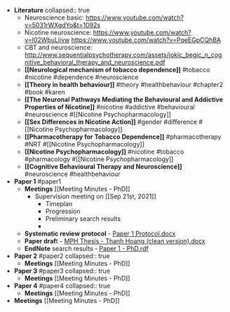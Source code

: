 - **Literature**
  collapsed:: true
	- Neuroscience basic: https://www.youtube.com/watch?v=5031rWXgdYo&t=1092s
	- Nicotine neuroscience: https://www.youtube.com/watch?v=I02WbuLiivw https://www.youtube.com/watch?v=PqeEGpCQhBA
	- CBT and neuroscience: http://www.sequentialpsychotherapy.com/assets/jokic_begic_n_cognitive_behavioral_therapy_and_neuroscience.pdf
	- **[[Neurological mechanism of tobacco dependence]]** #tobacco #nicotine #dependence #neuroscience
	- **[[Theory in health behaviour]]** #theory #healthbehaviour #chapter2 #book #karen
	- **[[The Neuronal Pathways Mediating the Behavioural and Addictive Properties of Nicotine]]** #nicotine #addictive #behavioural #neuroscience #[[Nicotine Psychopharmacology]]
	- **[[Sex Differences in Nicotine Action]]** #gender #difference #[[Nicotine Psychopharmacology]]
	- **[[Pharmacotherapy for Tobacco Dependence]]** #pharmacotherapy #NRT #[[Nicotine Psychopharmacology]]
	- **[[Nicotine Psychopharmacology]]**  #nicotine #tobacco #pharmacology #[[Nicotine Psychopharmacology]]
	- **[[Cognitive Behavioural Therapy and Neuroscience]]** #neuroscience  #healthbehaviour
- **Paper 1** #paper1
	- **Meetings** [[Meeting Minutes - PhD]]
		- Supervision meeting on [[Sep 21st, 2021]]
			- Timeplan
			- Progression
			- Preliminary search results
			-
	- **Systematic review protocol** - [Paper 1 Protocol.docx](../assets/Paper_201_20Protocol_1631703808603_0.docx)
	- **Paper draf**t - [MPH Thesis - Thanh Hoang (clean version).docx](../assets/MPH_20Thesis_20-_20Thanh_20Hoang_20(clean_20version)_1631703753840_0.docx)
	- **EndNote** search results - [Paper 1 - PhD.rdf](../assets/Paper_201_20-_20PhD_1631704287641_0.rdf)
- **Paper 2** #paper2
  collapsed:: true
	- **Meetings** [[Meeting Minutes - PhD]]
- **Paper 3** #paper3
  collapsed:: true
	- **Meetings** [[Meeting Minutes - PhD]]
- **Paper 4** #paper4
  collapsed:: true
	- **Meetings** [[Meeting Minutes - PhD]]
- **Meetings** [[Meeting Minutes - PhD]]